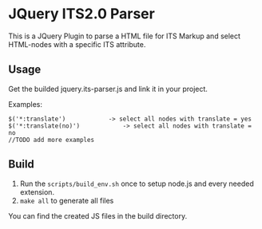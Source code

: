 JQuery ITS2.0 Parser
===================

This is a JQuery Plugin to parse a HTML file for ITS Markup and select HTML-nodes with a specific ITS attribute.

Usage
-----

Get the builded jquery.its-parser.js and link it in your project.

Examples:

``` 
$('*:translate')			-> select all nodes with translate = yes
$('*:translate(no)')			-> select all nodes with translate = no
//TODO add more examples
```

Build
-----

1. Run the `scripts/build_env.sh` once to setup node.js and every needed extension.
1. `make all` to generate all files

You can find the created JS files in the build directory.

